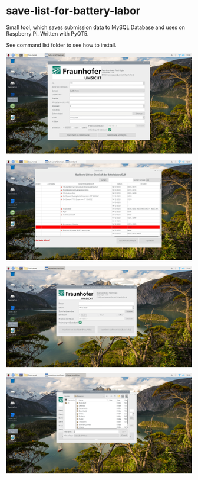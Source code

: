 # save-list-for-battery-labor

Small tool, which saves submission data to MySQL Database and uses on Raspberry Pi. Written with PyQT5.

See command list folder to see how to install.

![alt text](https://raw.githubusercontent.com/anhtu91/save-list/master/photo/remmina_Quick%20Connect_192.168.1.2_20201214-115857%2C506410.png)

![alt text](https://raw.githubusercontent.com/anhtu91/save-list/master/photo/remmina_Quick%20Connect_192.168.1.2_20201214-115910%2C784678.png)

![alt text](https://raw.githubusercontent.com/anhtu91/save-list/master/photo/remmina_Quick%20Connect_192.168.1.2_20201214-115922%2C830726.png)

![alt text](https://raw.githubusercontent.com/anhtu91/save-list/master/photo/remmina_Quick%20Connect_192.168.1.2_20201214-115934%2C626842.png)


